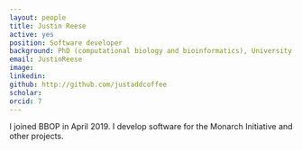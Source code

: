 ```yaml
---
layout: people
title: Justin Reese
active: yes
position: Software developer
background: PhD (computational biology and bioinformatics), University of Virginia
email: JustinReese
image: 
linkedin: 
github: http://github.com/justaddcoffee
scholar: 
orcid: 7
---
```

I joined BBOP in April 2019.
I develop software for the Monarch Initiative and other projects.
